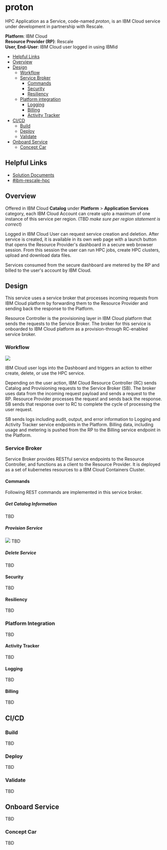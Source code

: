 
# proton

HPC Application as a Service, code-named _proton_, is an IBM Cloud service under development in partnership with Rescale.  

**Platform**: IBM Cloud  
**Resource Provider (RP)**: Rescale  
**User, End-User**: IBM Cloud user logged in using IBMid  

* [Helpful Links](#helpful-links)
* [Overview](#overview)
* [Design](#design)
  + [Workflow](#workflow)
  + [Service Broker](#service-broker)
    + [Commands](#commands)
    + [Security](#security)
    + [Resiliency](#resiliency)
  + [Platform integration](#platform-integration)
    + [Logging](#logging)
    + [Billing](#billing)
    + [Activity Tracker](#activity-tracker)
* [CI/CD](#ci-cd)
  + [Build](#build)
  + [Deploy](#deploy)
  + [Validate](#validate)
* [Onboard Service](#onboard-service)
  + [Concept Car](#concept-car)

## Helpful Links
* [Solution Documents](https://ibm.box.com/s/8j61exfyc9he6lkop73t0zy32etm3zcv)
* [#ibm-rescale-hpc](https://ibm-cloudplatform.slack.com/messages/G8XM3BCMD)

## Overview
Offered in IBM Cloud **Catalog** under **Platform** > **Application Services** category, each IBM Cloud Account can create upto a maximum of one instance of this service per region. (TBD _make sure per region statement is correct_)

Logged in IBM Cloud User can request service creation and deletion. After service is created, it is available in its own web page with a launch button that opens the Resource Provider's dashboard in a secure web browser session. From this session the user can run HPC jobs, create HPC clusters, upload and download data files.

Services consumed from the secure dashboard are metered by the RP and billed to the user's account by IBM Cloud.

## Design
This service uses a service broker that processes incoming requests from IBM Cloud platform by forwarding them to the Resource Provider and sending back the response to the Platform.

Resource Controller is the provisioning layer in IBM Cloud platform that sends the requests to the Service Broker. The broker for this service is onboarded to IBM Cloud platform as a provision-through RC-enabled service broker.

### Workflow
![](img/workflow.png?raw=true)

IBM Cloud user logs into the Dashboard and triggers an action to either create, delete, or use the HPC service.

Depending on the user action, IBM Cloud Resource Controller (RC) sends Catalog and Provisioning requests to the Service Broker (SB). The broker uses data from the incoming request payload and sends a request to the RP. Resource Provider processes the request and sends back the response. SB sends that response over to RC to complete the cycle of processing the user request.

SB sends logs including audit, output, and error information to Logging and Activity Tracker service endpoints in the Platform. Billing data, including usage and metering is pushed from the RP to the Billing service endpoint in the Platform.

### Service Broker
Service Broker provides RESTful service endpoints to the Resource Controller, and functions as a client to the Resource Provider. It is deployed as a set of kubernetes resources to a IBM Cloud Containers Cluster.

#### Commands
Following REST commands are implemented in this service broker.

##### Get Catalog Information
TBD

##### Provision Service
![](img/create-service.png?raw=true)
TBD

##### Delete Service
TBD

#### Security
TBD

#### Resiliency
TBD

### Platform Integration
TBD

#### Activity Tracker
TBD

#### Logging
TBD

#### Billing
TBD

## CI/CD

### Build
TBD

### Deploy
TBD

### Validate
TBD

## Onboard Service
TBD
### Concept Car
TBD